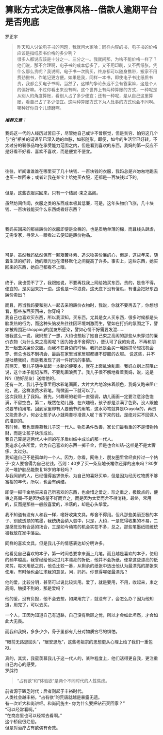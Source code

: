 # 算账方式决定做事风格--借款人逾期平台是否兜底
 
罗正宇 
> 昨天和人讨论电子书的问题，我就问大家哈：同样内容的书，电子书的价格应该是指纸质书价格的多少咧？<br>
 很多人都说应该是十分之一、三分之一。我就问那，为啥不能价格一样了？他们说，那不合理啊，电子书的成本低多了，又不用印刷，又不费纸张，凭什么那么贵呢？我说啊，电子书一次购买，终身都可以随身携带，搬家不用费劲搬书，作笔记更方便。如果是我，同样一本书，即使电子书比纸质书贵，我都会买电子书啊。当然了，这样的争论永远不会有答案嘛，这是个人的偏好嘛。不过你看出来没有啊，这个世界上有两种算账的方式，一种呢是从别人的角度算账，看别人占了多少便宜；还有一种呢，是从自己这里算账，看自己占了多少便宜。这两种算账方式下为人处事的方式也会不同啊。哪种好你自个儿琢磨啊。<br>

##### 推荐文章： 
 
我妈这一代的人经历过苦日子，尽管她自己或许不曾察觉，但是贫穷、怕穷这几个与“穷”相关的词语早已深入她的血脉，如影随形。即便，如今的生活早已好转，不太过分的奢侈品均在承受能力范围之内，但是看到喜欢的东西，我妈的第一反应不是好看不好看、喜欢不喜欢，而是便宜不便宜。

<br> 

往往，听闻谁谁谁在哪里买了几十块钱、一百块钱的衣服，我妈总是兴匆匆地跑去也买一堆回来；或者让我在某宝上给她买衣服，还都是一百块钱以下的。


<br> 
但是，这些衣服买回来，只有一个结局-束之高阁。

<br> 

虽然坊间传闻，衣服之类的东西成本极其低廉，可是，这年头物价飞涨，几十块钱、一百块钱能买什么东西或者好东西？

<br> 

我妈买回来的那些廉价的衣服即便是全棉的，也是质地单薄的棉，而且线头肆虐，无需专家，寻常人一眼看过去便知是廉价物品。

<br> 

可是，虽然我妈依然保有一颗艰苦朴素、追求物美价廉的心，但是，这些年来，随着生活的好转，她的眼光也在潜移默化之间提高了许多。事实上，这些东西，她买回来的东西，她自己都看不上眼。

<br> 
终于，我也受不了了，我跟她说，不要再找我上网给她买东西，贵的，是舍不得，便宜的，是买回来扔一边，这也是一种浪费，这天底下没有傻瓜，有谁会把好东西廉价卖出？
<br> 

而且，再当我妈要和别人一起去采购廉价衣物时，我说，你就不要再去了，你想想看，那些东西买回来，你穿吗？
<br> 
我自己也喜欢买东西，所以我深知，买东西，尤其是女人买东西，很多时候都是头脑发热的行为，而这种头脑发热往往因环境刺激而生，譬如在打折的氛围之下，譬如被周围狂shopping的朋友所感染，譬如心情不好需要发泄……
<br> 
被我这么一说，我妈想了一想，大约也想起了她自己束之高阁的那些从未穿过的廉价衣物（为什么束之高阁呢？因为她也不舍得扔），便认可了我的劝说，不再和朋友一起去买廉价衣服。而我不在身边的时候，我妈还是会买一堆她拼命想找机会穿、但总也找不到机会、最后在家里当家居服都嫌不舒服的衣服。 
说这些，并不是吐槽我妈，而是我发现了另一件好玩的事情。
<br> 
前两天，我儿子随手拿起一本新的便笺本，就在上面乱涂乱画。我妈立刻上前阻止说，这个本子能记东西，不要乱画浪费了。我儿子很不解地看着我妈，说，这是NN（他好朋友）送给他的。
<br> 
还有一次，我儿子在家里用水彩笔画画，大片大片地涂抹着颜色，我妈又跑来阻止他，说，这样浪费水彩笔，稍微画一下就可以了。
<br> 
这次我阻止了我妈。首先，兴趣班的老师一直强调，幼儿画画一定要注意涂色饱满，不留空白。第二，既然在幼儿园、在兴趣班，孩子都是涂满了色彩，没人跟他说要节约用笔，回到家里却有人要他节约用笔，这水彩笔就算是Crayola的，再贵又能贵多少，何必让孩子从小就两套标准做人呢？省下来的钱，是绝对买不回做人的准则的。
<br> 
有时候，我也很羡慕我儿子这一代人。物质条件改善，家长们最看重的不是惜物怜财，而是让孩子快乐成长。
<br> 
我自己算是这两代人中间的在矛盾纠结中成长的那一代人。
<br> 
我追求心头所爱，会为自己喜欢的东西一掷千金，但是也会纠结-这样是不是太奢侈、太过分。
<br> 
我知道自己不是孤单的一个人。因为，你看，网络上、朋友圈里曾经疯传过一个帖子-女人要舍得为自己花钱，否则：40岁了买一条及地长裙你还穿的出来吗？80岁买一堆护肤品能恢复18岁的年轻吗？
<br> 
与我同龄的人，已经懂得追求快乐、为自己的喜好买单，但是因为经历过物质不够富裕的年代，所以，也会有纠结。
<br>

 
即便一掷千金地买来自己所喜欢的东西，也会惜之爱之，珍之重之，极致点的，便束之高阁-不是因为质量不好而弃之，而是因为太爱而舍不得消耗。最终，常用的，反而是那些一般般喜爱的，冷落的，却是心头挚爱。
<br>

 
我不知道有没有人和我一样，嗜好收集文具，却舍不得用。但凡那些美丽至极的本子、别致透顶的笔墨，我统统会纳入彀中，只是，大约，一是觉得收集的不易，二是感觉没有合适的场合，三是如今动笔的机会实在不多，总之，那些笔墨纸砚统统被我放在家中落尘。
<br>

 
同样的喜欢文具，但是我儿子的情感表达却分明许多。
<br>

 
他看见自己喜欢的本子，第一时间总要拿来画上几笔，而且越是喜欢的本子，使用的频率越高。我曾经给他买过几本漂亮的折纸，他并不会折纸，便拿这些漂亮的纸来剪。每次用纸之前，他总比较一番，从剩余的纸张中选出他认为最漂亮的那张来使用，有时候也会征求我的意见，问，妈妈，你觉得哪张最漂亮？
<br>

 
他的爱，比较分明，甚至可以说比较实用。爱了，就是要用，不用，收起来，束之高阁，触摸不到的，那是爱吗？
<br>

 
他的爱，没有负担，他不会去想，如果用完了，就没有了，会怎么办？因为他知道，用完了，可以去买。
<br>

 
一个人，正因为知道自己有退路，自己没有后顾之忧，所以才会如此坦然，才会如此大无畏。
<br>

 
而我和我妈，多多少少，骨子里都有几分对物质穷尽的惧怕。
<br>

 
“眼前无路思回头”，“居安思危”，这些老祖宗的思想更从心理上给了我们一重包袱。
<br>
 
 真的，其实，我蛮羡慕我儿子这一代人的，某种程度上，他们活得更自我，更注重自己内心的感受。
<br>
罗胖约
> “占有欲”和“体验欲”是两个不同时代的人性焦虑。<br>

 前者源于匮乏时代；后者则起于丰裕时代。<br> 
 人类社会越丰裕，“占有欲”的荒唐就越是暴露无遗。<br>
有一次听大和尚讲经。和尚问施主- 你为什么要把钻石买回家？”<br>
“可以经常看啊。”<br>
“在商店里也可以经常去看啊。”<br>
这个桥段很烂俗。<br>
但是对治疗占有欲偶有奇效。<br>
